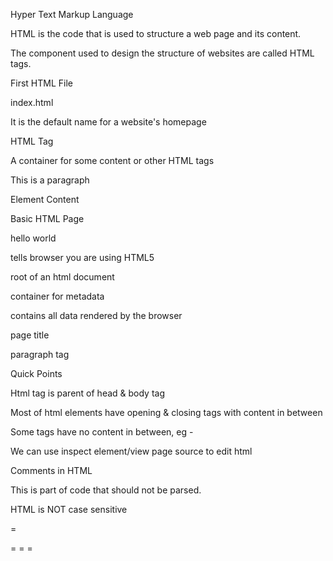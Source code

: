 Hyper Text Markup Language

HTML is the code that is used to
structure a web page and its content.

The component used to design the
structure of websites are called HTML tags.


First HTML File

index.html

It is the default name for a website's homepage

HTML Tag

A container for some content or other HTML tags

<p> This is a paragraph</p>

Element
Content

Basic HTML Page

<!DOCTYPE html>

<html>

<head>

<title>My First Page</title>

</head>

<body>

<p>hello world</p>

</body>

</html>

tells browser you are using HTML5

root of an html document

container for metadata

contains all data rendered by the browser

page title

paragraph tag

Quick Points

Html tag is parent of head & body tag

Most of html elements have opening & closing tags
with content in between

Some tags have no content in between, eg - <br>

We can use inspect element/view page source to edit html

Comments in HTML

<!-- This is an HTML Comment -->
This is part of code that should not be parsed.

HTML is NOT case sensitive

<p> = <P>
<html> = <HTML>

<head> = <HEAD>

<body> = <BODY>